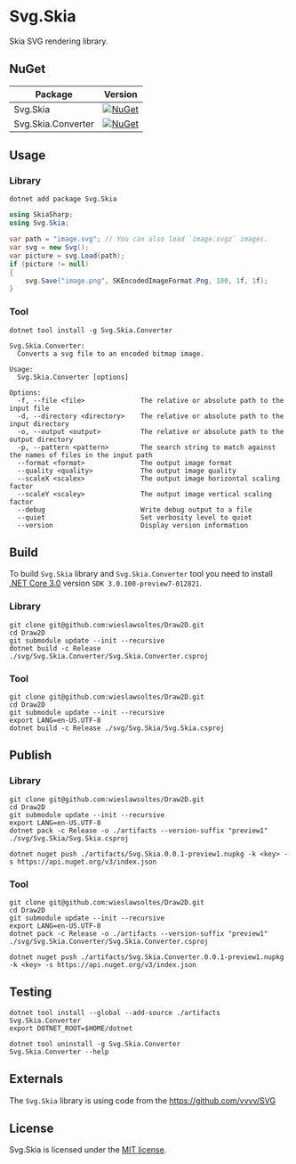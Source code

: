 # Svg.Skia

Skia SVG rendering library.

## NuGet

| Package              | Version                                                                                                                 |
|----------------------|-------------------------------------------------------------------------------------------------------------------------|
| Svg.Skia             | [![NuGet](https://img.shields.io/nuget/v/Svg.Skia.svg)](https://www.nuget.org/packages/Svg.Skia)                        |
| Svg.Skia.Converter   | [![NuGet](https://img.shields.io/nuget/v/Svg.Skia.Converter.svg)](https://www.nuget.org/packages/Svg.Skia.Converter)    |

## Usage

### Library

```
dotnet add package Svg.Skia
```

```C#
using SkiaSharp;
using Svg.Skia;
```

```C#
var path = "image.svg"; // You can also load `image.svgz` images.
var svg = new Svg();
var picture = svg.Load(path);
if (picture != null)
{
    svg.Save("image.png", SKEncodedImageFormat.Png, 100, 1f, 1f);
}
```

### Tool

```
dotnet tool install -g Svg.Skia.Converter
```

```
Svg.Skia.Converter:
  Converts a svg file to an encoded bitmap image.

Usage:
  Svg.Skia.Converter [options]

Options:
  -f, --file <file>              The relative or absolute path to the input file
  -d, --directory <directory>    The relative or absolute path to the input directory
  -o, --output <output>          The relative or absolute path to the output directory
  -p, --pattern <pattern>        The search string to match against the names of files in the input path
  --format <format>              The output image format
  --quality <quality>            The output image quality
  --scaleX <scalex>              The output image horizontal scaling factor
  --scaleY <scaley>              The output image vertical scaling factor
  --debug                        Write debug output to a file
  --quiet                        Set verbosity level to quiet
  --version                      Display version information
```

## Build

To build `Svg.Skia` library and `Svg.Skia.Converter` tool you need to install [.NET Core 3.0](https://dotnet.microsoft.com/download/dotnet-core/3.0) version `SDK 3.0.100-preview7-012821`.

### Library

```
git clone git@github.com:wieslawsoltes/Draw2D.git
cd Draw2D
git submodule update --init --recursive
dotnet build -c Release ./svg/Svg.Skia.Converter/Svg.Skia.Converter.csproj
```

### Tool

```
git clone git@github.com:wieslawsoltes/Draw2D.git
cd Draw2D
git submodule update --init --recursive
export LANG=en-US.UTF-8
dotnet build -c Release ./svg/Svg.Skia/Svg.Skia.csproj
```

## Publish

### Library

```
git clone git@github.com:wieslawsoltes/Draw2D.git
cd Draw2D
git submodule update --init --recursive
export LANG=en-US.UTF-8
dotnet pack -c Release -o ./artifacts --version-suffix "preview1" ./svg/Svg.Skia/Svg.Skia.csproj
```

```
dotnet nuget push ./artifacts/Svg.Skia.0.0.1-preview1.nupkg -k <key> -s https://api.nuget.org/v3/index.json
```

### Tool

```
git clone git@github.com:wieslawsoltes/Draw2D.git
cd Draw2D
git submodule update --init --recursive
export LANG=en-US.UTF-8
dotnet pack -c Release -o ./artifacts --version-suffix "preview1" ./svg/Svg.Skia.Converter/Svg.Skia.Converter.csproj
```

```
dotnet nuget push ./artifacts/Svg.Skia.Converter.0.0.1-preview1.nupkg -k <key> -s https://api.nuget.org/v3/index.json
```

## Testing

```
dotnet tool install --global --add-source ./artifacts Svg.Skia.Converter
export DOTNET_ROOT=$HOME/dotnet
```

```
dotnet tool uninstall -g Svg.Skia.Converter
Svg.Skia.Converter --help
```

## Externals

The `Svg.Skia` library is using code from the https://github.com/vvvv/SVG

## License

Svg.Skia is licensed under the [MIT license](LICENSE.TXT).

